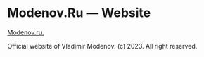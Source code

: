# Modenov.Ru — Website

[Modenov.ru.](https://modenov.ru/)

Official website of Vladimir Modenov.
(c) 2023. All right reserved.
